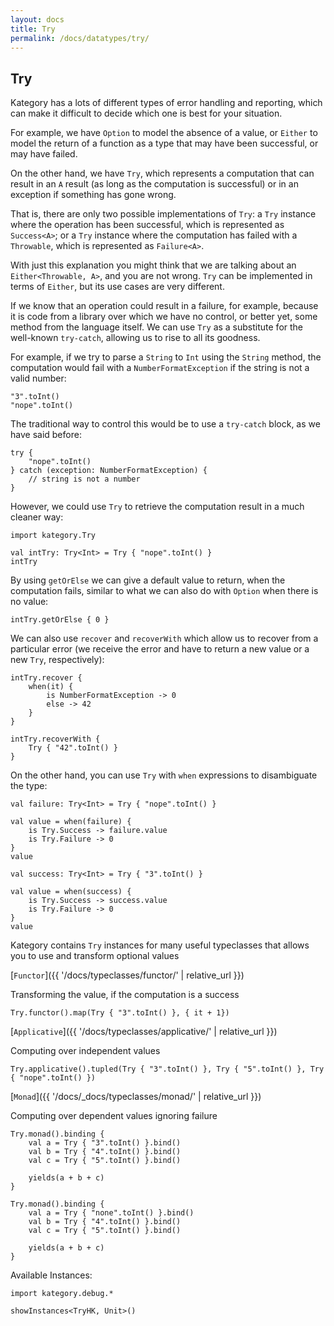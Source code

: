 ```yaml
---
layout: docs
title: Try
permalink: /docs/datatypes/try/
---
```


## Try

Kategory has a lots of different types of error handling and reporting, which can make it difficult to decide which one is best for your situation. 

For example, we have `Option` to model the absence of a value, or `Either` to model the return of a function as a type that may have been successful, or may have failed. 

On the other hand, we have `Try`, which represents a computation that can result in an `A` result (as long as the computation is successful) or in an exception if something has gone wrong. 

That is, there are only two possible implementations of `Try`: a `Try` instance where the operation has been successful, which is represented as `Success<A>`; or a `Try` instance where the computation has failed with a `Throwable`, which is represented as `Failure<A>`.

With just this explanation you might think that we are talking about an `Either<Throwable, A>`, and you are not wrong. `Try` can be implemented in terms of `Either`, but its use cases are very different.

If we know that an operation could result in a failure, for example, because it is code from a library over which we have no control, or better yet, some method from the language itself. We can use `Try` as a substitute for the well-known `try-catch`, allowing us to rise to all its goodness.

For example, if we try to parse a `String` to `Int` using the `String` method, the computation would fail with a `NumberFormatException` if the string is not a valid number:

```kotlin:ank
"3".toInt()
"nope".toInt()
```

The traditional way to control this would be to use a `try-catch` block, as we have said before:

```kotlin:ank
try {
    "nope".toInt()
} catch (exception: NumberFormatException) {
    // string is not a number
}
```

However, we could use `Try` to retrieve the computation result in a much cleaner way:

```kotlin:ank
import kategory.Try

val intTry: Try<Int> = Try { "nope".toInt() }
intTry
```

By using `getOrElse` we can give a default value to return, when the computation fails, similar to what we can also do with `Option` when there is no value:

```kotlin:ank
intTry.getOrElse { 0 }
```

We can also use `recover` and `recoverWith` which allow us to recover from a particular error (we receive the error and have to return a new value or a new `Try`, respectively):

```kotlin:ank
intTry.recover {
    when(it) {
        is NumberFormatException -> 0
        else -> 42
    }
}

intTry.recoverWith {
    Try { "42".toInt() }
}
```

On the other hand, you can use `Try` with `when` expressions to disambiguate the type:

```kotlin:ank
val failure: Try<Int> = Try { "nope".toInt() }

val value = when(failure) {
    is Try.Success -> failure.value
    is Try.Failure -> 0
}
value
```

```kotlin:ank
val success: Try<Int> = Try { "3".toInt() }

val value = when(success) {
    is Try.Success -> success.value
    is Try.Failure -> 0
}
value
```

Kategory contains `Try` instances for many useful typeclasses that allows you to use and transform optional values

[`Functor`]({{ '/docs/typeclasses/functor/' | relative_url }})

Transforming the value, if the computation is a success

```kotlin:ank
Try.functor().map(Try { "3".toInt() }, { it + 1})
```

[`Applicative`]({{ '/docs/typeclasses/applicative/' | relative_url }})

Computing over independent values

```kotlin:ank
Try.applicative().tupled(Try { "3".toInt() }, Try { "5".toInt() }, Try { "nope".toInt() })
```

[`Monad`]({{ '/docs/_docs/typeclasses/monad/' | relative_url }})

Computing over dependent values ignoring failure

```kotlin:ank
Try.monad().binding {
    val a = Try { "3".toInt() }.bind()
    val b = Try { "4".toInt() }.bind()
    val c = Try { "5".toInt() }.bind()

    yields(a + b + c)
}
```

```kotlin:ank
Try.monad().binding {
    val a = Try { "none".toInt() }.bind()
    val b = Try { "4".toInt() }.bind()
    val c = Try { "5".toInt() }.bind()

    yields(a + b + c)
}
```

Available Instances:

```kotlin:ank
import kategory.debug.*

showInstances<TryHK, Unit>()
```

